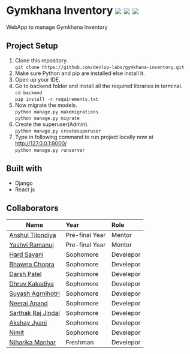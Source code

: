 # Gymkhana Inventory ![](https://img.shields.io/badge/Status-Active%20development-blue) ![](https://img.shields.io/badge/Django-v3.1.7-orange) ![](https://img.shields.io/badge/Python-v3.8.5-green)
WebApp to manage Gymkhana Inventory


## Project Setup
1. Clone this repository.<br/>
`git clone https://github.com/devlup-labs/gymkhana-inventory.git`
2. Make sure Python and pip are installed else install it.
3. Open up your IDE.
4. Go to backend folder and install all the required libraries in terminal.<br/>
`cd backend`<br/>
`pip install -r requirements.txt`
5. Now migrate the models.<br/>
`python manage.py makemigrations`<br/>
`python manage.py migrate`
6. Create the superuser(Admin).<br/>
`python manage.py createsuperuser`
7. Type in following command to run project locally now at http://127.0.0.1:8000/<br/>
`python manage.py runserver`

## Built with
- Django
- React js

## Collaborators
| Name              | Year          |Role   |
| ----------------- |:-------------|:----------|
|[Anshul Tilondiya](https://github.com/Anshultilondiya)|Pre-final Year|Mentor|
|[Yashvi Ramanuj](https://github.com/YashviRamanuj)|Pre-final Year|Mentor|
|[Hard Savani](https://github.com/HardSavani)|Sophomore|Develepor|
|[Bhawna Chopra ](https://github.com/bhawnachopra2002)|Sophomore|Develepor|
|[Darsh Patel](https://github.com/patel-16)|Sophomore|Develepor|
|[Dhruv Kakadiya](https://github.com/dhruv-kakadiya)|Sophomore|Develepor|
|[Suyash Agrnihotri](https://github.com/suyashagno3)|Sophomore|Develepor|
|[Neeraj Anand](https://github.com/neeraj-2)|Sophomore|Develepor|
|[Sarthak Raj Jindal](https://github.com/SarthakRajJindal)|Sophomore|Develepor|
|[Akshay Jyani](https://github.com/AkshayJyani)|Sophomore|Develepor|
|[Nimit](https://github.com/Nimit3-droid)|Sophomore|Develepor|
|[Niharika Manhar](https://github.com/niharikamanhar)|Freshman|Develepor|

